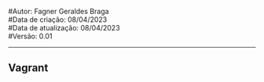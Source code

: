 #Autor: Fagner Geraldes Braga  
#Data de criação: 08/04/2023    
#Data de atualização: 08/04/2023  
#Versão: 0.01
***
## Vagrant
```bash